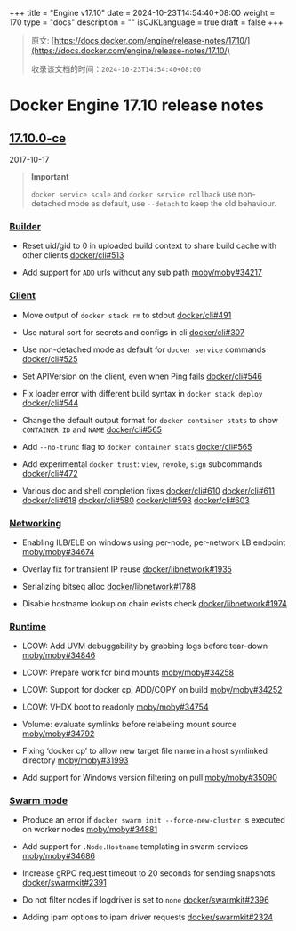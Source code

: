 +++
title = "Engine v17.10"
date = 2024-10-23T14:54:40+08:00
weight = 170
type = "docs"
description = ""
isCJKLanguage = true
draft = false
+++

> 原文: [https://docs.docker.com/engine/release-notes/17.10/](https://docs.docker.com/engine/release-notes/17.10/)
>
> 收录该文档的时间：`2024-10-23T14:54:40+08:00`

# Docker Engine 17.10 release notes

## [17.10.0-ce](https://docs.docker.com/engine/release-notes/17.10/#17100-ce)

2017-10-17

> **Important**
>
> `docker service scale` and `docker service rollback` use non-detached mode as default, use `--detach` to keep the old behaviour.

### [Builder](https://docs.docker.com/engine/release-notes/17.10/#builder)

- Reset uid/gid to 0 in uploaded build context to share build cache with other clients [docker/cli#513](https://github.com/docker/cli/pull/513)

- Add support for `ADD` urls without any sub path [moby/moby#34217](https://github.com/moby/moby/pull/34217)

### [Client](https://docs.docker.com/engine/release-notes/17.10/#client)

- Move output of `docker stack rm` to stdout [docker/cli#491](https://github.com/docker/cli/pull/491)
- Use natural sort for secrets and configs in cli [docker/cli#307](https://github.com/docker/cli/pull/307)
- Use non-detached mode as default for `docker service` commands [docker/cli#525](https://github.com/docker/cli/pull/525)
- Set APIVersion on the client, even when Ping fails [docker/cli#546](https://github.com/docker/cli/pull/546)

- Fix loader error with different build syntax in `docker stack deploy` [docker/cli#544](https://github.com/docker/cli/pull/544)

- Change the default output format for `docker container stats` to show `CONTAINER ID` and `NAME` [docker/cli#565](https://github.com/docker/cli/pull/565)

- Add `--no-trunc` flag to `docker container stats` [docker/cli#565](https://github.com/docker/cli/pull/565)
- Add experimental `docker trust`: `view`, `revoke`, `sign` subcommands [docker/cli#472](https://github.com/docker/cli/pull/472)

- Various doc and shell completion fixes [docker/cli#610](https://github.com/docker/cli/pull/610) [docker/cli#611](https://github.com/docker/cli/pull/611) [docker/cli#618](https://github.com/docker/cli/pull/618) [docker/cli#580](https://github.com/docker/cli/pull/580) [docker/cli#598](https://github.com/docker/cli/pull/598) [docker/cli#603](https://github.com/docker/cli/pull/603)

### [Networking](https://docs.docker.com/engine/release-notes/17.10/#networking)

- Enabling ILB/ELB on windows using per-node, per-network LB endpoint [moby/moby#34674](https://github.com/moby/moby/pull/34674)
- Overlay fix for transient IP reuse [docker/libnetwork#1935](https://github.com/docker/libnetwork/pull/1935)
- Serializing bitseq alloc [docker/libnetwork#1788](https://github.com/docker/libnetwork/pull/1788)

- Disable hostname lookup on chain exists check [docker/libnetwork#1974](https://github.com/docker/libnetwork/pull/1974)

### [Runtime](https://docs.docker.com/engine/release-notes/17.10/#runtime)

- LCOW: Add UVM debuggability by grabbing logs before tear-down [moby/moby#34846](https://github.com/moby/moby/pull/34846)
- LCOW: Prepare work for bind mounts [moby/moby#34258](https://github.com/moby/moby/pull/34258)
- LCOW: Support for docker cp, ADD/COPY on build [moby/moby#34252](https://github.com/moby/moby/pull/34252)
- LCOW: VHDX boot to readonly [moby/moby#34754](https://github.com/moby/moby/pull/34754)
- Volume: evaluate symlinks before relabeling mount source [moby/moby#34792](https://github.com/moby/moby/pull/34792)

- Fixing ‘docker cp’ to allow new target file name in a host symlinked directory [moby/moby#31993](https://github.com/moby/moby/pull/31993)

- Add support for Windows version filtering on pull [moby/moby#35090](https://github.com/moby/moby/pull/35090)

### [Swarm mode](https://docs.docker.com/engine/release-notes/17.10/#swarm-mode)

- Produce an error if `docker swarm init --force-new-cluster` is executed on worker nodes [moby/moby#34881](https://github.com/moby/moby/pull/34881)

- Add support for `.Node.Hostname` templating in swarm services [moby/moby#34686](https://github.com/moby/moby/pull/34686)

- Increase gRPC request timeout to 20 seconds for sending snapshots [docker/swarmkit#2391](https://github.com/docker/swarmkit/pull/2391)

- Do not filter nodes if logdriver is set to `none` [docker/swarmkit#2396](https://github.com/docker/swarmkit/pull/2396)

- Adding ipam options to ipam driver requests [docker/swarmkit#2324](https://github.com/docker/swarmkit/pull/2324)
